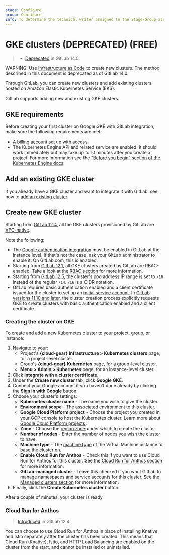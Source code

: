 ```yaml
---
stage: Configure
group: Configure
info: To determine the technical writer assigned to the Stage/Group associated with this page, see https://about.gitlab.com/handbook/engineering/ux/technical-writing/#assignments
---
```


# GKE clusters (DEPRECATED) **(FREE)**

> - [Deprecated](https://gitlab.com/groups/gitlab-org/-/epics/6049) in GitLab 14.0.

WARNING:
Use [Infrastructure as Code](../../infrastructure/index.md) to create new clusters. The method described in this document is deprecated as of GitLab 14.0.

Through GitLab, you can create new clusters and add existing clusters hosted on Amazon Elastic
Kubernetes Service (EKS).

GitLab supports adding new and existing GKE clusters.

## GKE requirements

Before creating your first cluster on Google GKE with GitLab integration, make sure the following
requirements are met:

- A [billing account](https://cloud.google.com/billing/docs/how-to/manage-billing-account)
  set up with access.
- The Kubernetes Engine API and related service are enabled. It should work immediately but may
  take up to 10 minutes after you create a project. For more information see the
  ["Before you begin" section of the Kubernetes Engine docs](https://cloud.google.com/kubernetes-engine/docs/quickstart#before-you-begin).

## Add an existing GKE cluster

If you already have a GKE cluster and want to integrate it with GitLab,
see how to [add an existing cluster](add_existing_cluster.md).

## Create new GKE cluster

Starting from [GitLab 12.4](https://gitlab.com/gitlab-org/gitlab/-/issues/25925), all the GKE clusters
provisioned by GitLab are [VPC-native](https://cloud.google.com/kubernetes-engine/docs/how-to/alias-ips).

Note the following:

- The [Google authentication integration](../../../integration/google.md) must be enabled in GitLab
  at the instance level. If that's not the case, ask your GitLab administrator to enable it. On
  GitLab.com, this is enabled.
- Starting from [GitLab 12.1](https://gitlab.com/gitlab-org/gitlab-foss/-/issues/55902), all GKE clusters
  created by GitLab are RBAC-enabled. Take a look at the [RBAC section](cluster_access.md#rbac-cluster-resources) for
  more information.
- Starting from [GitLab 12.5](https://gitlab.com/gitlab-org/gitlab/-/merge_requests/18341), the
  cluster's pod address IP range is set to `/16` instead of the regular `/14`. `/16` is a CIDR
  notation.
- GitLab requires basic authentication enabled and a client certificate issued for the cluster to
  set up an [initial service account](cluster_access.md). In [GitLab versions
  11.10 and later](https://gitlab.com/gitlab-org/gitlab-foss/-/issues/58208), the cluster creation process
  explicitly requests GKE to create clusters with basic authentication enabled and a client
  certificate.

### Creating the cluster on GKE

To create and add a new Kubernetes cluster to your project, group, or instance:

1. Navigate to your:
   - Project's **{cloud-gear}** **Infrastructure > Kubernetes clusters** page, for a project-level
     cluster.
   - Group's **{cloud-gear}** **Kubernetes** page, for a group-level cluster.
   - **Menu > Admin > Kubernetes** page, for an instance-level cluster.
1. Click **Integrate with a cluster certificate**.
1. Under the **Create new cluster** tab, click **Google GKE**.
1. Connect your Google account if you haven't done already by clicking the
   **Sign in with Google** button.
1. Choose your cluster's settings:
   - **Kubernetes cluster name** - The name you wish to give the cluster.
   - **Environment scope** - The [associated environment](multiple_kubernetes_clusters.md#setting-the-environment-scope) to this cluster.
   - **Google Cloud Platform project** - Choose the project you created in your GCP
     console to host the Kubernetes cluster. Learn more about
     [Google Cloud Platform projects](https://cloud.google.com/resource-manager/docs/creating-managing-projects).
   - **Zone** - Choose the [region zone](https://cloud.google.com/compute/docs/regions-zones/)
     under which to create the cluster.
   - **Number of nodes** - Enter the number of nodes you wish the cluster to have.
   - **Machine type** - The [machine type](https://cloud.google.com/compute/docs/machine-types)
     of the Virtual Machine instance to base the cluster on.
   - **Enable Cloud Run for Anthos** - Check this if you want to use Cloud Run for Anthos for this cluster.
     See the [Cloud Run for Anthos section](#cloud-run-for-anthos) for more information.
   - **GitLab-managed cluster** - Leave this checked if you want GitLab to manage namespaces and service accounts for this cluster.
     See the [Managed clusters section](gitlab_managed_clusters.md) for more information.
1. Finally, click the **Create Kubernetes cluster** button.

After a couple of minutes, your cluster is ready.

### Cloud Run for Anthos

> [Introduced](https://gitlab.com/gitlab-org/gitlab/-/merge_requests/16566) in GitLab 12.4.

You can choose to use Cloud Run for Anthos in place of installing Knative and Istio
separately after the cluster has been created. This means that Cloud Run
(Knative), Istio, and HTTP Load Balancing are enabled on the cluster
from the start, and cannot be installed or uninstalled.
